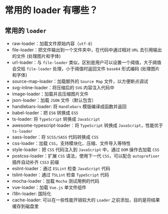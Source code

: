# 常用的 loader 有哪些？

<article-info/>

## 常用的 `loader`

- <imp-text-danger>raw-loader</imp-text-danger>：加载文件原始内容（`utf-8`）
- <imp-text-danger>file-loader</imp-text-danger>：把文件输出到一个文件夹中，在代码中通过相对 `URL` 去引用输出的文件 (处理图片和字体)
- <imp-text-danger>url-loader</imp-text-danger>：与 `file-loader` 类似，区别是用户可以设置一个阈值，大于阈值会交给 `file-loader` 处理，小于阈值时返回文件 `base64` 形式编码 (处理图片和字体)
- <imp-text-danger>source-map-loader</imp-text-danger>：加载额外的 `Source Map` 文件，以方便断点调试
- <imp-text-danger>svg-inline-loader</imp-text-danger>：将压缩后的 `SVG` 内容注入代码中
- <imp-text-danger>image-loader</imp-text-danger>：加载并且压缩图片文件
- <imp-text-danger>json-loader</imp-text-danger>：加载 `JSON` 文件（默认包含）
- <imp-text-danger>handlebars-loader</imp-text-danger>: 将 `Handlebars` 模版编译成函数并返回
- <imp-text-danger>babel-loader</imp-text-danger>：把 `ES6` 转换成 `ES5`
- <imp-text-danger>ts-loader</imp-text-danger>: 将 `TypeScript` 转换成 `JavaScript`
- <imp-text-danger>awesome-typescript-loader</imp-text-danger>：将 `TypeScript` 转换成 `JavaScript`，性能优于 `ts-loader`
- <imp-text-danger>sass-loader</imp-text-danger>：将 `SCSS/SASS` 代码转换成 `CSS`
- <imp-text-danger>css-loader</imp-text-danger>：加载 `CSS`，支持模块化、压缩、文件导入等特性
- <imp-text-danger>style-loader</imp-text-danger>：把 `CSS` 代码注入到 `JavaScript` 中，通过 `DOM` 操作去加载 `CSS`
- <imp-text-danger>postcss-loader</imp-text-danger>：扩展 `CSS` 语法，使用下一代 `CSS`，可以配合 `autoprefixer` 插件自动补齐 `CSS3` 前缀
- <imp-text-danger>eslint-loader</imp-text-danger>：通过 `ESLint` 检查 `JavaScript` 代码
- <imp-text-danger>tslint-loader</imp-text-danger>：通过 `TSLint` 检查 `TypeScript` 代码
- <imp-text-danger>mocha-loader</imp-text-danger>：加载 `Mocha` 测试用例的代码
- <imp-text-danger>vue-loader</imp-text-danger>：加载 `Vue.js` 单文件组件
- <imp-text-danger>i18n-loader</imp-text-danger>: 国际化
- <imp-text-danger>cache-loader</imp-text-danger>: 可以在一些性能开销较大的 `Loader` 之前添加，目的是将结果缓存到磁盘里
